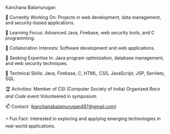 Kanchana Balamurugan

🔭 Currently Working On: Projects in web development, data management, and security-based applications.

 🌱 Learning Focus: Advanced Java, Firebase, web security tools, and C programming.
 
 👯 Collaboration Interests: Software development and web applications.
 
 🤝 Seeking Expertise In: Java program optimization, database management, and web security techniques.
 
 💬 Technical Skills: Java, Firebase, C, HTML, CSS, JavaScript, JSP, Servlets, SQL.
 
 🏆 Activities:
   Member of CSI (Computer Society of India)
   Organized *Race and Code* event
   Volunteered  in symposium
   
 📫 Contact: (kanchanabalamurugan497@gmail.com)
 
 ⚡  Fun Fact: Interested in exploring and applying emerging technologies in real-world applications.
